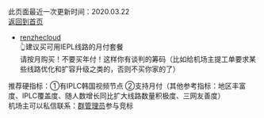 此页面最近一次更新时间：2020.03.22              
[返回到首页](https://passwallopenwrt.github.io/website/)                

* [renzhecloud](https://renzhe.cloud/auth/register?code=sw5p)                     
👆建议买可用IEPL线路的月付套餐                
请按月购买！不要买年付！这样你有谈判的筹码（比如给机场主提工单要求某些线路优化和扩容升级之类的，否则不买你家的了）               

推荐硬指标：①有IPLC韩国视频节点 ②支持月付（其他参考指标：地区丰富度、IPLC覆盖度、随人数增长同比扩大线路数量积极度、三网友善度）                          
机场主可以私信联系：[群管理员](https://t.me/wefuxkgfw)参与竞标                

